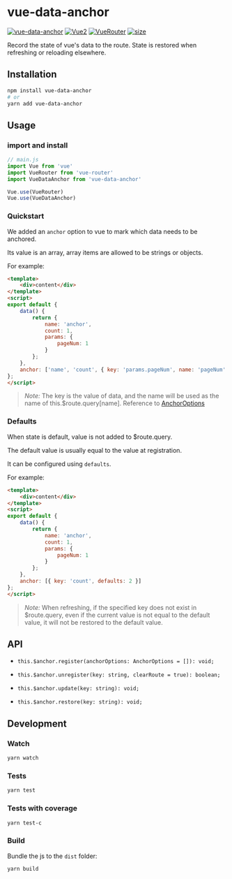 # vue-data-anchor

[![vue-data-anchor](https://img.shields.io/badge/VueDataAnchor-1.1-brightgreen.svg)](https://github.com/ren-wei/vue-data-anchor) [![Vue2](https://img.shields.io/badge/Vue-2.x-brightgreen.svg)](https://vuejs.org/) [![VueRouter](https://img.shields.io/badge/VueRouter-3.x-brightgreen.svg)](https://router.vuejs.org/) [![size](https://img.shields.io/badge/size-3.7k-brightgreen.svg)](https://github.com/ren-wei/vue-data-anchor)

Record the state of vue's data to the route. State is restored when refreshing or reloading elsewhere.

## Installation

```bash
npm install vue-data-anchor
# or
yarn add vue-data-anchor
```

## Usage

### import and install

```js
// main.js
import Vue from 'vue'
import VueRouter from 'vue-router'
import VueDataAnchor from 'vue-data-anchor'

Vue.use(VueRouter)
Vue.use(VueDataAnchor)
```

### Quickstart

We added an `anchor` option to vue to mark which data needs to be anchored.

Its value is an array, array items are allowed to be strings or objects.

For example:

```html
<template>
    <div>content</div>
</template>
<script>
export default {
    data() {
        return {
            name: 'anchor',
            count: 1,
            params: {
                pageNum: 1
            }
        };
    },
    anchor: ['name', 'count', { key: 'params.pageNum', name: 'pageNum' }]
};
</script>
```

> *Note:* The key is the value of data, and the name will be used as the name of this.$route.query[name]. Reference to [AnchorOptions](https://github.com/ren-wei/vue-data-anchor/blob/master/types/index.d.ts)

### Defaults

When state is default, value is not added to $route.query.

The default value is usually equal to the value at registration.

It can be configured using `defaults`.

For example:

```html
<template>
    <div>content</div>
</template>
<script>
export default {
    data() {
        return {
            name: 'anchor',
            count: 1,
            params: {
                pageNum: 1
            }
        };
    },
    anchor: [{ key: 'count', defaults: 2 }]
};
</script>
```

> *Note:* When refreshing, if the specified key does not exist in $route.query, even if the current value is not equal to the default value, it will not be restored to the default value.

## API

* `this.$anchor.register(anchorOptions: AnchorOptions = []): void;`

* `this.$anchor.unregister(key: string, clearRoute = true): boolean;`

* `this.$anchor.update(key: string): void;`

* `this.$anchor.restore(key: string): void;`

## Development

### Watch

```bash
yarn watch
```

### Tests

```bash
yarn test
```

### Tests with coverage

```bash
yarn test-c
```

### Build

Bundle the js to the `dist` folder:

```bash
yarn build
```


